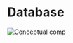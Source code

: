 Database
========

![Conceptual comp](https://cloud.githubusercontent.com/assets/1689222/3439175/9e221f10-00de-11e4-9f8d-3766c07d2fc9.jpg)